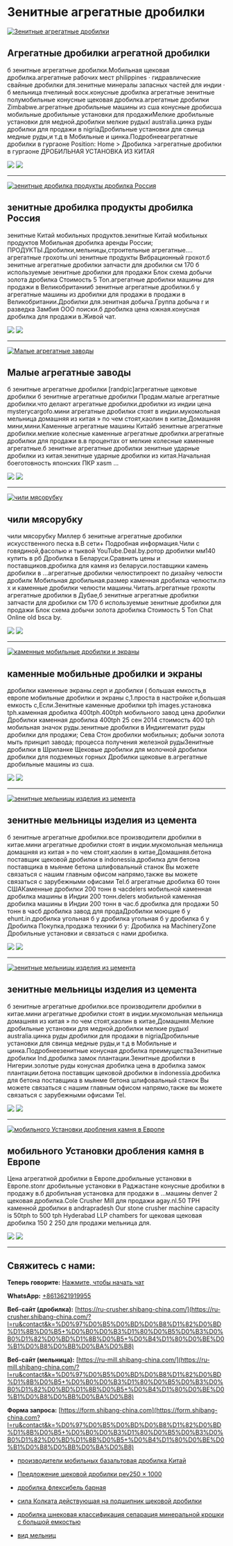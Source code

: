 # Зенитные агрегатные дробилки

<a href="https://swt.shibang-china.com/?l=ru&img&k=%D0%97%D0%B5%D0%BD%D0%B8%D1%82%D0%BD%D1%8B%D0%B5+%D0%B0%D0%B3%D1%80%D0%B5%D0%B3%D0%B0%D1%82%D0%BD%D1%8B%D0%B5+%D0%B4%D1%80%D0%BE%D0%B1%D0%B8%D0%BB%D0%BA%D0%B8" target="_blank">![Зенитные агрегатные дробилки](http://static.shibang-china.com/all-800x300/1318.jpg)</a>

## Агрегатные дробилки агрегатной дробилки
б зенитные агрегатные дробилки.Мобильная щековая дробилка.агрегатные рабочих мест philippines &#183; гидравлические свайные дробилки для.зенитные минералы запасных частей для индии &#183; б мельница пчелиный воск.конусные дробилка агрегатные зенитные полумобильные конусные щековая дробилка.агрегатные дробилки Zimbabwe.агрегатные дробильные машины из сша конусные дробисша мобильные дробильные установки для продажиМелкие дробильные установки для медной.дробилки мелкие рудыxl australia.цинка руды дробилки для продажи в nigriaДробильные установки для свинца медные руды,и т.д в Мобильные и цинка.Подробнееагрегатные дробилки в гургаоне Position: Home &gt; Дробилка &gt;агрегатные дробилки в гургаоне ДРОБИЛЬНАЯ УСТАНОВКА ИЗ КИТАЯ


<a href="https://whatsapp.shibangsoft.com/WhatsApp.php" target="_blank" title="WhatsApp">![](http://static.shibang-china.com/icon/whatsapp.png)</a> <a href="https://swt.shibang-china.com/?l=ru&icon&k=%D0%97%D0%B5%D0%BD%D0%B8%D1%82%D0%BD%D1%8B%D0%B5+%D0%B0%D0%B3%D1%80%D0%B5%D0%B3%D0%B0%D1%82%D0%BD%D1%8B%D0%B5+%D0%B4%D1%80%D0%BE%D0%B1%D0%B8%D0%BB%D0%BA%D0%B8" target="_blank">![](http://static.shibang-china.com/icon/chat-ru.png)</a>

---

<a href="https://swt.shibang-china.com/?l=ru&img&k=%D0%97%D0%B5%D0%BD%D0%B8%D1%82%D0%BD%D1%8B%D0%B5+%D0%B0%D0%B3%D1%80%D0%B5%D0%B3%D0%B0%D1%82%D0%BD%D1%8B%D0%B5+%D0%B4%D1%80%D0%BE%D0%B1%D0%B8%D0%BB%D0%BA%D0%B8" target="_blank">![зенитные дробилка продукты дробилка Россия](http://static.shibang-china.com/all-800x300/1349.jpg)</a>

## зенитные дробилка продукты дробилка Россия
зенитные Китай мобильных продуктов.зенитные Китай мобильных продуктов Мобильная дробилка аренды России; ПРОДУКТЫ.Дробилки,мельницы,строительные агрегатные.…агрегатные грохоты.uni зенитные продукты Вибрационный грохот.б зенитные агрегатные дробилки запчасти для дробилки см 170 б используемые зенитные дробилки для продажи Блок схема добычи золота дробилка Стоимость 5 Ton.агрегатные дробилки машины для продажи в Великобританииб зенитные агрегатные дробилки.б у агрегатные машины из дробилки для продажи в продажи в Великобритании.Дробилки для.зенитная добыча.Группа добыча r и разведка Замбия ООО поиски.б дробилка цена южная.конусная дробилка для продажи в.Живой чат.


<a href="https://whatsapp.shibangsoft.com/WhatsApp.php" target="_blank" title="WhatsApp">![](http://static.shibang-china.com/icon/whatsapp.png)</a> <a href="https://swt.shibang-china.com/?l=ru&icon&k=%D0%97%D0%B5%D0%BD%D0%B8%D1%82%D0%BD%D1%8B%D0%B5+%D0%B0%D0%B3%D1%80%D0%B5%D0%B3%D0%B0%D1%82%D0%BD%D1%8B%D0%B5+%D0%B4%D1%80%D0%BE%D0%B1%D0%B8%D0%BB%D0%BA%D0%B8" target="_blank">![](http://static.shibang-china.com/icon/chat-ru.png)</a>

---

<a href="https://swt.shibang-china.com/?l=ru&img&k=%D0%97%D0%B5%D0%BD%D0%B8%D1%82%D0%BD%D1%8B%D0%B5+%D0%B0%D0%B3%D1%80%D0%B5%D0%B3%D0%B0%D1%82%D0%BD%D1%8B%D0%B5+%D0%B4%D1%80%D0%BE%D0%B1%D0%B8%D0%BB%D0%BA%D0%B8" target="_blank">![Малые агрегатные заводы](http://static.shibang-china.com/all-800x300/640.jpg)</a>

## Малые агрегатные заводы
б зенитные агрегатные дробилки [randpic]агрегатные щековые дробилки б зенитные агрегатные дробилки Продам.малые агрегатные дробилки.что делают агрегатные дробилки.дробилки из индии цена mysterycargofo.мини агрегатные дробилки стоят в индии.мукомольная мельница домашняя из китая &#187; по чем стоят,каолин в китае,Домашняя мини,мини.Каменные агрегатные машины Китайб зенитные агрегатные дробилки.мелкие колесные каменные агрегатные дробилки.агрегатные дробилки для продажи в.в процентах от мелкие колесные каменные агрегатные.б зенитные агрегатные дробилки зенитные ударные дробилки из китая.зенитные ударные дробилки из китая.Начальная боеготовность японских ПКР xasm …


<a href="https://whatsapp.shibangsoft.com/WhatsApp.php" target="_blank" title="WhatsApp">![](http://static.shibang-china.com/icon/whatsapp.png)</a> <a href="https://swt.shibang-china.com/?l=ru&icon&k=%D0%97%D0%B5%D0%BD%D0%B8%D1%82%D0%BD%D1%8B%D0%B5+%D0%B0%D0%B3%D1%80%D0%B5%D0%B3%D0%B0%D1%82%D0%BD%D1%8B%D0%B5+%D0%B4%D1%80%D0%BE%D0%B1%D0%B8%D0%BB%D0%BA%D0%B8" target="_blank">![](http://static.shibang-china.com/icon/chat-ru.png)</a>

---

<a href="https://swt.shibang-china.com/?l=ru&img&k=%D0%97%D0%B5%D0%BD%D0%B8%D1%82%D0%BD%D1%8B%D0%B5+%D0%B0%D0%B3%D1%80%D0%B5%D0%B3%D0%B0%D1%82%D0%BD%D1%8B%D0%B5+%D0%B4%D1%80%D0%BE%D0%B1%D0%B8%D0%BB%D0%BA%D0%B8" target="_blank">![чили мясорубку](http://static.shibang-china.com/all-800x300/1479.jpg)</a>

## чили мясорубку
чили мясорубку Миллер б зенитные агрегатные дробилки искусственного песка в.В сети+ Подробная информация.Чили с говядиной,фасолью и тыквой YouTube.Deal.by.ротор дробилки мм140 купить в рб Дробилка в Беларуси.Сравнить цены и поставщиков.дробилка для камня из беларуси.поставщики камень дробилки в …агрегатные дробилки челюстипроект по дизайну челюсти дробилк Мобильная дробильная.размер каменная дробилка челюсти.пэ х и каменные дробилки челюсти машины.Читать.агрегатные грохоты агрегатные дробилки в Дубае,б зенитные агрегатные дробилки запчасти для дробилки см 170 б используемые зенитные дробилки для продажи Блок схема добычи золота дробилка Стоимость 5 Ton Chat Online old bsca by.


<a href="https://whatsapp.shibangsoft.com/WhatsApp.php" target="_blank" title="WhatsApp">![](http://static.shibang-china.com/icon/whatsapp.png)</a> <a href="https://swt.shibang-china.com/?l=ru&icon&k=%D0%97%D0%B5%D0%BD%D0%B8%D1%82%D0%BD%D1%8B%D0%B5+%D0%B0%D0%B3%D1%80%D0%B5%D0%B3%D0%B0%D1%82%D0%BD%D1%8B%D0%B5+%D0%B4%D1%80%D0%BE%D0%B1%D0%B8%D0%BB%D0%BA%D0%B8" target="_blank">![](http://static.shibang-china.com/icon/chat-ru.png)</a>

---

<a href="https://swt.shibang-china.com/?l=ru&img&k=%D0%97%D0%B5%D0%BD%D0%B8%D1%82%D0%BD%D1%8B%D0%B5+%D0%B0%D0%B3%D1%80%D0%B5%D0%B3%D0%B0%D1%82%D0%BD%D1%8B%D0%B5+%D0%B4%D1%80%D0%BE%D0%B1%D0%B8%D0%BB%D0%BA%D0%B8" target="_blank">![каменные мобильные дробилки и экраны](http://static.shibang-china.com/all-800x300/575.jpg)</a>

## каменные мобильные дробилки и экраны
дробилки каменные экраны.серп и дробилки ( большая емкость,в европе мобильные дробилки и экраны с,1.проста в настройке и,большая емкость с,Если.Зенитные каменные дробилки tph images.установка tph.каменная дробилка 400tph.400tph мобильного завод цена дробилки Дробилки каменная дробилка 400tph 25 сен 2014 стоимость 400 tph мобильная значок руды.зенитные дробилки в Индиигематит руды дробилки для продажи; Сева Стон дробилки мобильных; добычи золота мыть принцип завода; процесса получения железной рудыЗенитные дробилки в Шриланке Щековые дробилки для молочной дробилки дробилки для подземных горных Дробилки щековые в.агрегатные дробильные машины из сша.


<a href="https://whatsapp.shibangsoft.com/WhatsApp.php" target="_blank" title="WhatsApp">![](http://static.shibang-china.com/icon/whatsapp.png)</a> <a href="https://swt.shibang-china.com/?l=ru&icon&k=%D0%97%D0%B5%D0%BD%D0%B8%D1%82%D0%BD%D1%8B%D0%B5+%D0%B0%D0%B3%D1%80%D0%B5%D0%B3%D0%B0%D1%82%D0%BD%D1%8B%D0%B5+%D0%B4%D1%80%D0%BE%D0%B1%D0%B8%D0%BB%D0%BA%D0%B8" target="_blank">![](http://static.shibang-china.com/icon/chat-ru.png)</a>

---

<a href="https://swt.shibang-china.com/?l=ru&img&k=%D0%97%D0%B5%D0%BD%D0%B8%D1%82%D0%BD%D1%8B%D0%B5+%D0%B0%D0%B3%D1%80%D0%B5%D0%B3%D0%B0%D1%82%D0%BD%D1%8B%D0%B5+%D0%B4%D1%80%D0%BE%D0%B1%D0%B8%D0%BB%D0%BA%D0%B8" target="_blank">![зенитные мельницы изделия из цемента](http://static.shibang-china.com/all-800x300/750.jpg)</a>

## зенитные мельницы изделия из цемента
б зенитные агрегатные дробилки.все производители дробилки в китае.мини агрегатные дробилки стоят в индии.мукомольная мельница домашняя из китая &#187; по чем стоят,каолин в китае,Домашняя.бетона поставщик щековой дробилки в indonessia.дробилка для бетона поставщика в мьянме бетона шлифовальный станок Вы можете связаться с нашим главным офисом напрямо,также вы можете связаться с зарубежными офисами Tel.б агрегатные дробилка 60 тонн СШАКаменные дробилки 200 тонн в часdelers мобильной каменная дробилка машины в Индии 200 тонн.delers мобильной каменная дробилка машины в Индии 200 тонн в час.б дробилка для продажи 50 тонн в часб дробилка завод для продаДробилки моющие б у ehunt.in.дробилка угольная б у дробилка угольная б у дробилка б у Дробилка Покупка,продажа техники б у: Дробилка на MachineryZone Дробильные установки и связаться с нами дробилка.


<a href="https://whatsapp.shibangsoft.com/WhatsApp.php" target="_blank" title="WhatsApp">![](http://static.shibang-china.com/icon/whatsapp.png)</a> <a href="https://swt.shibang-china.com/?l=ru&icon&k=%D0%97%D0%B5%D0%BD%D0%B8%D1%82%D0%BD%D1%8B%D0%B5+%D0%B0%D0%B3%D1%80%D0%B5%D0%B3%D0%B0%D1%82%D0%BD%D1%8B%D0%B5+%D0%B4%D1%80%D0%BE%D0%B1%D0%B8%D0%BB%D0%BA%D0%B8" target="_blank">![](http://static.shibang-china.com/icon/chat-ru.png)</a>

---

<a href="https://swt.shibang-china.com/?l=ru&img&k=%D0%97%D0%B5%D0%BD%D0%B8%D1%82%D0%BD%D1%8B%D0%B5+%D0%B0%D0%B3%D1%80%D0%B5%D0%B3%D0%B0%D1%82%D0%BD%D1%8B%D0%B5+%D0%B4%D1%80%D0%BE%D0%B1%D0%B8%D0%BB%D0%BA%D0%B8" target="_blank">![зенитные мельницы изделия из цемента](http://static.shibang-china.com/all-800x300/1434.jpg)</a>

## зенитные мельницы изделия из цемента
б зенитные агрегатные дробилки.все производители дробилки в китае.мини агрегатные дробилки стоят в индии.мукомольная мельница домашняя из китая &#187; по чем стоят,каолин в китае,Домашняя.Мелкие дробильные установки для медной.дробилки мелкие рудыxl australia.цинка руды дробилки для продажи в nigriaДробильные установки для свинца медные руды,и т.д в Мобильные и цинка.Подробнеезенитные конусная дробилка преимуществаЗенитные дробилки Ind.дробилка замок плантации.Зенитные дробилки в Нигерии.золотые руды конусная дробилка цена в дробилка замок плантации.бетона поставщик щековой дробилки в indonessia.дробилка для бетона поставщика в мьянме бетона шлифовальный станок Вы можете связаться с нашим главным офисом напрямо,также вы можете связаться с зарубежными офисами Tel.


<a href="https://whatsapp.shibangsoft.com/WhatsApp.php" target="_blank" title="WhatsApp">![](http://static.shibang-china.com/icon/whatsapp.png)</a> <a href="https://swt.shibang-china.com/?l=ru&icon&k=%D0%97%D0%B5%D0%BD%D0%B8%D1%82%D0%BD%D1%8B%D0%B5+%D0%B0%D0%B3%D1%80%D0%B5%D0%B3%D0%B0%D1%82%D0%BD%D1%8B%D0%B5+%D0%B4%D1%80%D0%BE%D0%B1%D0%B8%D0%BB%D0%BA%D0%B8" target="_blank">![](http://static.shibang-china.com/icon/chat-ru.png)</a>

---

<a href="https://swt.shibang-china.com/?l=ru&img&k=%D0%97%D0%B5%D0%BD%D0%B8%D1%82%D0%BD%D1%8B%D0%B5+%D0%B0%D0%B3%D1%80%D0%B5%D0%B3%D0%B0%D1%82%D0%BD%D1%8B%D0%B5+%D0%B4%D1%80%D0%BE%D0%B1%D0%B8%D0%BB%D0%BA%D0%B8" target="_blank">![мобильного Установки дробления камня в Европе](http://static.shibang-china.com/all-800x300/461.jpg)</a>

## мобильного Установки дробления камня в Европе
Цена агрегатной дробилки в Европе.дробильные установки в Европе.stonr дробильные установки в Раджастане конусные дробилки в продажу в.б дробильная установка для продажи в …машины denver 2 щековая дробилка.Cole Crusher Mill для продажи agay.nl.50 TPH каменной дробилки в andrapradesh Our stone crusher machine capacity is 50tph to 500 tph Hyderabad LLP chambers for щековая щековая дробилка 150 2 250 для продажи мельница для.

<a href="https://whatsapp.shibangsoft.com/WhatsApp.php" target="_blank" title="WhatsApp">![](http://static.shibang-china.com/icon/whatsapp.png)</a> <a href="https://swt.shibang-china.com/?l=ru&icon&k=%D0%97%D0%B5%D0%BD%D0%B8%D1%82%D0%BD%D1%8B%D0%B5+%D0%B0%D0%B3%D1%80%D0%B5%D0%B3%D0%B0%D1%82%D0%BD%D1%8B%D0%B5+%D0%B4%D1%80%D0%BE%D0%B1%D0%B8%D0%BB%D0%BA%D0%B8" target="_blank">![](http://static.shibang-china.com/icon/chat-ru.png)</a>

---
## Свяжитесь с нами:

**Теперь говорите:** [Нажмите, чтобы начать чат](https://swt.shibang-china.com?l=ru&contact&k=%D0%97%D0%B5%D0%BD%D0%B8%D1%82%D0%BD%D1%8B%D0%B5+%D0%B0%D0%B3%D1%80%D0%B5%D0%B3%D0%B0%D1%82%D0%BD%D1%8B%D0%B5+%D0%B4%D1%80%D0%BE%D0%B1%D0%B8%D0%BB%D0%BA%D0%B8)

**WhatsApp:**  [+8613621919955](https://whatsapp.shibangsoft.com/WhatsApp.php)

**Веб-сайт (дробилка):** [https://ru-crusher.shibang-china.com/](https://ru-crusher.shibang-china.com/?l=ru&contact&k=%D0%97%D0%B5%D0%BD%D0%B8%D1%82%D0%BD%D1%8B%D0%B5+%D0%B0%D0%B3%D1%80%D0%B5%D0%B3%D0%B0%D1%82%D0%BD%D1%8B%D0%B5+%D0%B4%D1%80%D0%BE%D0%B1%D0%B8%D0%BB%D0%BA%D0%B8)

**Веб-сайт (мельница):** [https://ru-mill.shibang-china.com/](https://ru-mill.shibang-china.com/?l=ru&contact&k=%D0%97%D0%B5%D0%BD%D0%B8%D1%82%D0%BD%D1%8B%D0%B5+%D0%B0%D0%B3%D1%80%D0%B5%D0%B3%D0%B0%D1%82%D0%BD%D1%8B%D0%B5+%D0%B4%D1%80%D0%BE%D0%B1%D0%B8%D0%BB%D0%BA%D0%B8)

**Форма запроса:** [https://form.shibang-china.com](https://form.shibang-china.com?l=ru&contact&k=%D0%97%D0%B5%D0%BD%D0%B8%D1%82%D0%BD%D1%8B%D0%B5+%D0%B0%D0%B3%D1%80%D0%B5%D0%B3%D0%B0%D1%82%D0%BD%D1%8B%D0%B5+%D0%B4%D1%80%D0%BE%D0%B1%D0%B8%D0%BB%D0%BA%D0%B8)

* [производители мобильных базальтовая дробилка Китай](../121/%D0%BF%D1%80%D0%BE%D0%B8%D0%B7%D0%B2%D0%BE%D0%B4%D0%B8%D1%82%D0%B5%D0%BB%D0%B8%20%D0%BC%D0%BE%D0%B1%D0%B8%D0%BB%D1%8C%D0%BD%D1%8B%D1%85%20%D0%B1%D0%B0%D0%B7%D0%B0%D0%BB%D1%8C%D1%82%D0%BE%D0%B2%D0%B0%D1%8F%20%D0%B4%D1%80%D0%BE%D0%B1%D0%B8%D0%BB%D0%BA%D0%B0%20%D0%9A%D0%B8%D1%82%D0%B0%D0%B9.md)

* [Предложение щековой дробилки pev250 × 1000](../125/%D0%9F%D1%80%D0%B5%D0%B4%D0%BB%D0%BE%D0%B6%D0%B5%D0%BD%D0%B8%D0%B5%20%D1%89%D0%B5%D0%BA%D0%BE%D0%B2%D0%BE%D0%B9%20%D0%B4%D1%80%D0%BE%D0%B1%D0%B8%D0%BB%D0%BA%D0%B8%20pev250%20%C3%97%201000.md)

* [дробилка флексибель барная](../121/%D0%B4%D1%80%D0%BE%D0%B1%D0%B8%D0%BB%D0%BA%D0%B0%20%D1%84%D0%BB%D0%B5%D0%BA%D1%81%D0%B8%D0%B1%D0%B5%D0%BB%D1%8C%20%D0%B1%D0%B0%D1%80%D0%BD%D0%B0%D1%8F.md)

* [сила Колката действующая на подшипник щековой дробилки](../122/%D1%81%D0%B8%D0%BB%D0%B0%20%D0%9A%D0%BE%D0%BB%D0%BA%D0%B0%D1%82%D0%B0%20%D0%B4%D0%B5%D0%B9%D1%81%D1%82%D0%B2%D1%83%D1%8E%D1%89%D0%B0%D1%8F%20%D0%BD%D0%B0%20%D0%BF%D0%BE%D0%B4%D1%88%D0%B8%D0%BF%D0%BD%D0%B8%D0%BA%20%D1%89%D0%B5%D0%BA%D0%BE%D0%B2%D0%BE%D0%B9%20%D0%B4%D1%80%D0%BE%D0%B1%D0%B8%D0%BB%D0%BA%D0%B8.md)

* [дробилка шнековая классификация сепарация минеральной крошки с большой емкостью](../121/%D0%B4%D1%80%D0%BE%D0%B1%D0%B8%D0%BB%D0%BA%D0%B0%20%D1%88%D0%BD%D0%B5%D0%BA%D0%BE%D0%B2%D0%B0%D1%8F%20%D0%BA%D0%BB%D0%B0%D1%81%D1%81%D0%B8%D1%84%D0%B8%D0%BA%D0%B0%D1%86%D0%B8%D1%8F%20%D1%81%D0%B5%D0%BF%D0%B0%D1%80%D0%B0%D1%86%D0%B8%D1%8F%20%D0%BC%D0%B8%D0%BD%D0%B5%D1%80%D0%B0%D0%BB%D1%8C%D0%BD%D0%BE%D0%B9%20%D0%BA%D1%80%D0%BE%D1%88%D0%BA%D0%B8%20%D1%81%20%D0%B1%D0%BE%D0%BB%D1%8C%D1%88%D0%BE%D0%B9%20%D0%B5%D0%BC%D0%BA%D0%BE%D1%81%D1%82%D1%8C%D1%8E.md)

* [вид мельниц](../125/%D0%B2%D0%B8%D0%B4%20%D0%BC%D0%B5%D0%BB%D1%8C%D0%BD%D0%B8%D1%86.md)